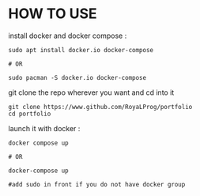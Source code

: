 # HOW TO USE

install docker and docker compose :
```shell
sudo apt install docker.io docker-compose

# OR

sudo pacman -S docker.io docker-compose
```

git clone the repo wherever you want and cd into it
```shell
git clone https://www.github.com/RoyaLProg/portfolio
cd portfolio
```

launch it with docker :
```shell
docker compose up

# OR 

docker-compose up

#add sudo in front if you do not have docker group
```
